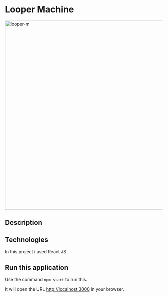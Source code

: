 # Looper Machine

<img width="603" alt="looper-m" src="https://user-images.githubusercontent.com/112491981/187612793-0f2a5a70-a005-4734-892b-efe7e3e957fd.PNG">


## Description

## Technologies

In this project i used React JS

## Run this application

Use the command `npm start` to run this.

It will open the URL [http://localhost:3000](http://localhost:3000) in your browser.



